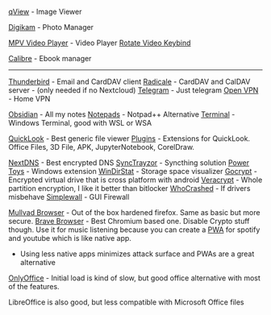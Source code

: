 [qView](https://github.com/jurplel/qView) - Image Viewer 

[Digikam](https://www.digikam.org/) - Photo Manager

[MPV Video Player](https://mpv.io/) - Video Player [Rotate Video Keybind](https://askubuntu.com/questions/1212733/rotate-video-by-a-keyboard-shortcut-in-mpv)

[Calibre](https://calibre-ebook.com/) - Ebook manager

--------------------------

[Thunderbird](https://www.thunderbird.net/en-US/) - Email and CardDAV client
[Radicale](https://github.com/39aldo39/Radicale-DecSync) - CardDAV and CalDAV server - (only needed if no Nextcloud)
[Telegram](https://telegram.org/) - Just telegram
[Open VPN](https://openvpn.net/) - Home VPN

[Obsidian](https://obsidian.md/) - All my notes
[Notepads](https://github.com/0x7c13/Notepads) - Notpad++ Alternative
[Terminal](https://github.com/microsoft/terminal) - Windows Terminal, good with WSL or WSA

[QuickLook](https://github.com/QL-Win/QuickLook) - Best generic file viewer
[Plugins](https://github.com/QL-Win/QuickLook/wiki/Available-Plugins) - Extensions for QuickLook. Office Files, 3D File, APK, JupyterNotebook, CorelDraw.

[NextDNS](https://nextdns.io/) - Best encrypted DNS
[SyncTrayzor](https://github.com/canton7/SyncTrayzor) - Syncthing solution
[Power Toys](https://github.com/microsoft/PowerToys) - Windows extension
[WinDirStat](https://windirstat.net/) - Storage space visualizer
[Gocrypt](https://nuetzlich.net/gocryptfs/) - Encrypted virtual drive that is cross platform with android
[Veracrypt](https://www.veracrypt.fr/en/Home.html) - Whole partition encryption, I like it better than bitlocker
[WhoCrashed](https://www.resplendence.com/whocrashed) - If drivers misbehave
[Simplewall](https://github.com/henrypp/simplewall) - GUI Firewall

[Mullvad Browser](https://github.com/mullvad/mullvad-browser) - Out of the box hardened firefox. Same as basic but more secure.
[Brave Browser](https://brave.com/) - Best Chromium based one. Disable Crypto stuff though. Use it for music listening because you can create a [PWA](https://www.friedrichkurz.me/blog/2022/08/21/pwa-with-brave/) for spotify and youtube which is like native app.
- Using less native apps minimizes attack surface and PWAs are a great alternative

[OnlyOffice](https://www.onlyoffice.com/) - Initial load is kind of slow, but good office alternative with most of the features.

LibreOffice is also good, but less compatible with Microsoft Office files
